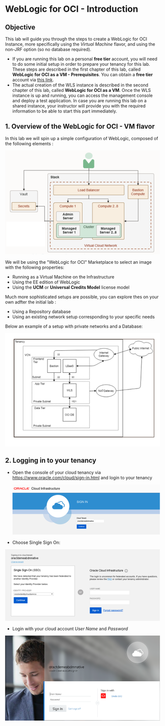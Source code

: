 # WebLogic for OCI - Introduction



## Objective

This lab will guide you through the steps to create a WebLogic for OCI Instance, more specifically using the *Virtual Machine* flavor, and using the non-JRF option (so no database required).

- If you are running this lab on a personal **free tier** account, you will need to do some initial setup in order to prepare your tenancy for this lab.  These steps are described in the first chapter of this lab, called **WebLogic for OCI as a VM - Prerequisites**.  You can obtain a **free tier** account via [this link](https://signup.oraclecloud.com/).
- The actual creation of the WLS instance is described in the second chapter of this lab, called **WebLogic for OCI as a VM**.  Once the WLS instance is up and running, you can access the management console and deploy a test application.  In case you are running this lab on a shared instance, your instructor will provide you with the required information to be able to start this part immediately.



## 1. Overview of the WebLogic for OCI - VM flavor

In this lab we will spin up a simple configuration of WebLogic, composed of the following elements : 

<img src="images/imageintro01.png" alt="image-20201027145036593" style="zoom:50%;" />

We will be using the "WebLogic for OCI" Marketplace to select an image with the following properties:

- Running as a Virtual Machine on the Infrastructure
- Using the EE edition of WebLogic
- Using the **UCM** or **Universal Credits Model** license model

Much more sophisticated setups are possible, you can explore thes on your own adfter the initial lab :

- Using a Repository database
- Using an existing network setup corresponding to your specific needs

Below an example of a setup with private networks and a Database:

 <img src="images/image050.png" alt="image-20201027150146747" style="zoom:50%;" />



## 2. Logging in to your tenancy



- Open the console of your cloud tenancy via https://www.oracle.com/cloud/sign-in.html and login to your tenancy

  ![](images/image010.png)



- Choose Single Sign On:

![](images/image020.png)



- Login with your cloud account *User Name* and *Password* 

![](images/image030.png)



